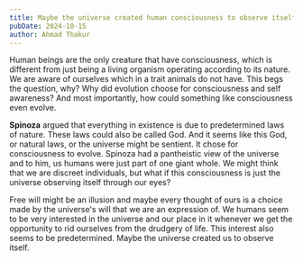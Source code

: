 ```yaml
---
title: Maybe the universe created human consciousness to observe itself
pubDate: 2024-10-15
author: Ahmad Thakur
---
```


Human beings are the only creature that have consciousness, which is different from just being a living organism operating according to its nature. We are aware of ourselves which in a trait animals do not have. This begs the question, why? Why did evolution choose for consciousness and self awareness? And most importantly, how could something like consciousness even evolve.

**Spinoza** argued that everything in existence is due to predetermined laws of nature. These laws could also be called God. And it seems like this God, or natural laws, or the universe might be sentient. It chose for consciousness to evolve. Spinoza had a pantheistic view of the universe and to him, us humans were just part of one giant whole. We might think that we are discreet individuals, but what if this consciousness is just the universe observing itself through our eyes?

Free will might be an illusion and maybe every thought of ours is a choice made by the universe's will that we are an expression of. We humans seem to be very interested in the universe and our place in it whenever we get the opportunity to rid ourselves from the drudgery of life. This interest also seems to be predetermined. Maybe the universe created us to observe itself.